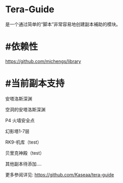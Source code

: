 # Tera-Guide

是一个通过简单的“脚本”非常容易地创建副本補助的模块。

# #依赖性
https://github.com/michengs/library



# #当前副本支持

安塔洛斯深渊

空洞的安塔洛斯深渊

P4 火墙安全点

幻影塔1-7层

RK9-机库（test）

贝里克神殿（test）

其他副本待添加....

更多参阅详见: 
https://github.com/Kaseaa/tera-guide
